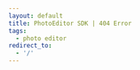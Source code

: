 ```yaml
---
layout: default
title: PhotoEditor SDK | 404 Error
tags:
  - photo editor 
redirect_to:
  - '/'
---
```

